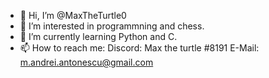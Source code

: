 - 👋 Hi, I’m @MaxTheTurtle0
- 👀 I’m interested in programmning and chess.
- 🌱 I’m currently learning Python and C.
- 📫 How to reach me: Discord: Max the turtle #8191 E-Mail: m.andrei.antonescu@gmail.com
